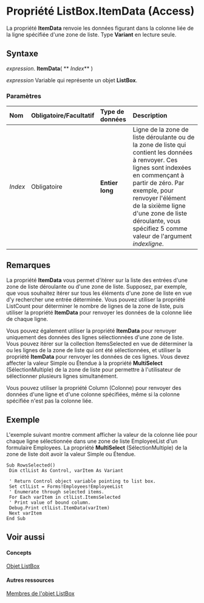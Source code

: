 
# Propriété ListBox.ItemData (Access)

La propriété  **ItemData** renvoie les données figurant dans la colonne liée de la ligne spécifiée d'une zone de liste. Type **Variant** en lecture seule.


## Syntaxe

 _expression_. **ItemData**( ** _Index_** )

 _expression_ Variable qui représente un objet **ListBox**.


### Paramètres



|**Nom**|**Obligatoire/Facultatif**|**Type de données**|**Description**|
|:-----|:-----|:-----|:-----|
| _Index_|Obligatoire|**Entier long**|Ligne de la zone de liste déroulante ou de la zone de liste qui contient les données à renvoyer. Ces lignes sont indexées en commençant à partir de zéro. Par exemple, pour renvoyer l'élément de la sixième ligne d'une zone de liste déroulante, vous spécifiez 5 comme valeur de l'argument  _indexligne_.|

## Remarques

La propriété  **ItemData** vous permet d'itérer sur la liste des entrées d'une zone de liste déroulante ou d'une zone de liste. Supposez, par exemple, que vous souhaitez itérer sur tous les éléments d'une zone de liste en vue d'y rechercher une entrée déterminée. Vous pouvez utiliser la propriété ListCount pour déterminer le nombre de lignes de la zone de liste, puis utiliser la propriété **ItemData** pour renvoyer les données de la colonne liée de chaque ligne.

Vous pouvez également utiliser la propriété  **ItemData** pour renvoyer uniquement des données des lignes sélectionnées d'une zone de liste. Vous pouvez itérer sur la collection ItemsSelected en vue de déterminer la ou les lignes de la zone de liste qui ont été sélectionnées, et utiliser la propriété **ItemData** pour renvoyer les données de ces lignes. Vous devez affecter la valeur Simple ou Étendue à la propriété **MultiSelect** (SélectionMultiple) de la zone de liste pour permettre à l'utilisateur de sélectionner plusieurs lignes simultanément.

Vous pouvez utiliser la propriété Column (Colonne) pour renvoyer des données d'une ligne et d'une colonne spécifiées, même si la colonne spécifiée n'est pas la colonne liée.


## Exemple

L'exemple suivant montre comment afficher la valeur de la colonne liée pour chaque ligne sélectionnée dans une zone de liste EmployeeList d'un formulaire Employees. La propriété  **MultiSelect** (SélectionMultiple) de la zone de liste doit avoir la valeur Simple ou Étendue.


```
Sub RowsSelected() 
 Dim ctlList As Control, varItem As Variant 
 
 ' Return Control object variable pointing to list box. 
 Set ctlList = Forms!Employees!EmployeeList 
 ' Enumerate through selected items. 
 For Each varItem in ctlList.ItemsSelected 
 ' Print value of bound column. 
 Debug.Print ctlList.ItemData(varItem) 
 Next varItem 
End Sub
```


## Voir aussi


#### Concepts


[Objet ListBox](6bc00755-34e7-4fc2-8e72-40dae2010dd8.md)
#### Autres ressources


[Membres de l'objet ListBox](d87ad51b-9a46-21f3-f6d6-ef98ea8aaf6d.md)